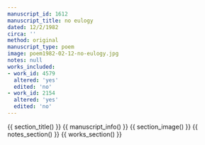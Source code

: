 ```yaml
---
manuscript_id: 1612
manuscript_title: no eulogy
dated: 12/2/1982
circa: ''
method: original
manuscript_type: poem
image: poem1982-02-12-no-eulogy.jpg
notes: null
works_included:
- work_id: 4579
  altered: 'yes'
  edited: 'no'
- work_id: 2154
  altered: 'yes'
  edited: 'no'
---
```


{{ section_title() }}
{{ manuscript_info() }}
{{ section_image() }}
{{ notes_section() }}
{{ works_section() }}
